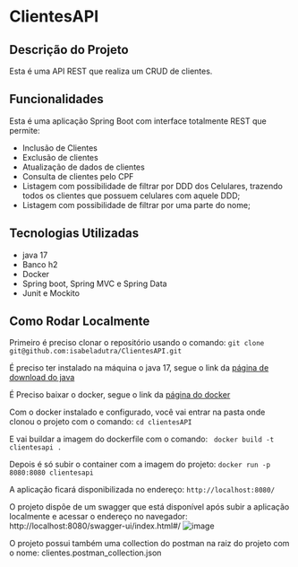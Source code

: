 # ClientesAPI
## Descrição do Projeto
<p> Esta é uma API REST que realiza um CRUD de clientes. </p>

## Funcionalidades
Esta é uma aplicação Spring Boot com interface totalmente REST que permite:
* Inclusão de Clientes
* Exclusão de clientes
* Atualização de dados de clientes
* Consulta de clientes pelo CPF
* Listagem com possibilidade de filtrar por DDD dos Celulares, trazendo todos os clientes que possuem celulares com aquele DDD;
* Listagem com possibilidade de filtrar por uma parte do nome;

## Tecnologias Utilizadas
* java 17
* Banco h2
* Docker
* Spring boot, Spring MVC e Spring Data
* Junit e Mockito

## Como Rodar Localmente
Primeiro é preciso clonar o repositório usando o comando: ``` git clone git@github.com:isabeladutra/ClientesAPI.git ```

É preciso ter instalado na máquina o java 17, segue o link da [página de download do java](https://www.oracle.com/java/technologies/javase/jdk17-archive-downloads.html)

É Preciso baixar o docker, segue o link da [página do docker](https://docs.docker.com/desktop/)

Com o docker instalado e configurado, você vai entrar na pasta onde clonou o projeto com o comando:
``` cd clientesAPI ```

E vai buildar a imagem do dockerfile com o comando:
 ``` docker build -t clientesapi .```

Depois é só subir o container com a imagem do projeto:
``` docker run -p 8080:8080 clientesapi ```
 

A aplicação ficará disponibilizada no endereço: ```http://localhost:8080/```


O projeto dispõe de um swagger que está disponível após subir a aplicação localmente e acessar o endereço no navegador: http://localhost:8080/swagger-ui/index.html#/
![image](https://github.com/isabeladutra/ClientesAPI/assets/39921576/dd7d72ed-63e0-4816-acdd-1eae87a7e42e)

O projeto possui também uma collection do postman na raiz do projeto com o nome: clientes.postman_collection.json


